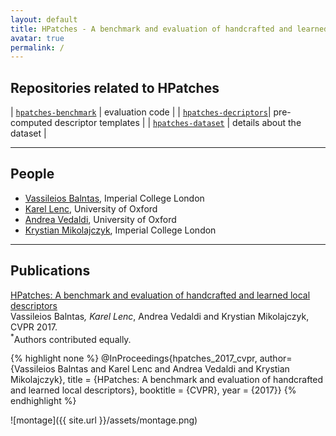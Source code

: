 ```yaml
---
layout: default
title: HPatches - A benchmark and evaluation of handcrafted and learned local descriptors
avatar: true
permalink: /
---
```


## <i class="fa fa-github" aria-hidden="true"></i>  Repositories related to HPatches

| [`hpatches-benchmark`](https://github.com/hpatches/hpatches-benchmark)   | evaluation code |
| [`hpatches-decriptors`](https://github.com/hpatches/hpatches-descriptors)| pre-computed descriptor templates | 
| [`hpatches-dataset`](https://github.com/hpatches/hpatches-dataset)  | details about the dataset | 

---

## <i class="fa fa-user" aria-hidden="true"></i> People

- [Vassileios Balntas](http://www.iis.ee.ic.ac.uk/~vbalnt/), Imperial College London
- [Karel Lenc](http://www.robots.ox.ac.uk/~karel/), University of Oxford
- [Andrea Vedaldi](http://www.robots.ox.ac.uk/~vedaldi/), University of Oxford
- [Krystian Mikolajczyk](https://www.imperial.ac.uk/people/k.mikolajczyk), Imperial College London

---

## <i class="fa fa-book" aria-hidden="true"></i> Publications
[HPatches: A benchmark and evaluation of handcrafted and learned local descriptors](https://arxiv.org/abs/1704.05939)  
Vassileios Balntas<sup>*</sup>, Karel Lenc<sup>*</sup>, Andrea Vedaldi and Krystian Mikolajczyk, CVPR 2017.  
<sup>*</sup>Authors contributed equally.

{% highlight none %}
@InProceedings{hpatches_2017_cvpr,
author={Vassileios Balntas and Karel Lenc and Andrea Vedaldi and Krystian Mikolajczyk},
title = {HPatches: A benchmark and evaluation of handcrafted and learned local descriptors},
booktitle = {CVPR},
year = {2017}}
{% endhighlight %}


![montage]({{ site.url }}/assets/montage.png)
